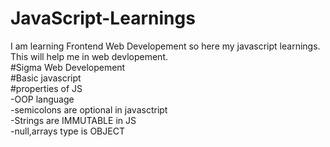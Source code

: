 # JavaScript-Learnings
I am learning Frontend Web Developement so here my javascript learnings. This will help me in web devlopement.
<br>
#Sigma Web Developement<br>
#Basic javascript<br>
#properties of JS<br>
-OOP language<br>
-semicolons are optional in javasctript<br>
-Strings are IMMUTABLE in JS<br>
-null,arrays type is OBJECT
